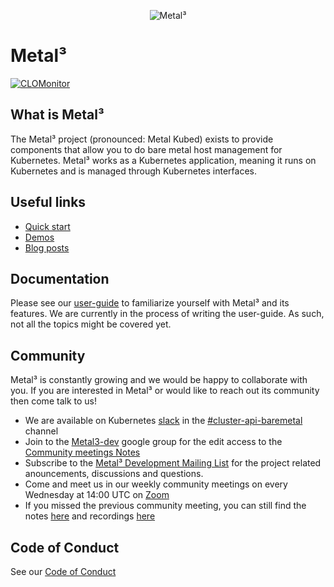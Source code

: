 <!-- markdownlint-disable no-inline-html first-line-h1 -->
<p align="center"><img alt="Metal³" src="./images/metal3.png" /></p>
<!-- markdownlint-enable no-inline-html first-line-h1 -->

# Metal³

[![CLOMonitor](https://img.shields.io/endpoint?url=https://clomonitor.io/api/projects/cncf/metal3-io/badge)](https://clomonitor.io/projects/cncf/metal3-io)

## What is Metal³

The Metal³ project (pronounced: Metal Kubed) exists to provide components that
allow you to do bare metal host management for Kubernetes.  Metal³ works as a
Kubernetes application, meaning it runs on Kubernetes and is managed through
Kubernetes interfaces.

## Useful links

* [Quick start](https://book.metal3.io/developer_environment/tryit)
* [Demos](https://www.youtube.com/watch?v=VFbIHc3NbJo&list=PL2h5ikWC8viKmhbXHo1epPelGdCkVlF16&ab_channel=Metal3)
* [Blog posts](https://metal3.io/blog/index.html)

## Documentation

Please see our [user-guide](https://book.metal3.io/) to familiarize yourself with Metal³ and its features. We are currently in the process of writing
the user-guide. As such, not all the topics might be covered yet.

## Community

Metal³ is constantly growing and we would be happy to collaborate with you.
If you are interested in Metal³ or would like to reach out its community then
come talk to us!

* We are available on Kubernetes [slack](http://slack.k8s.io/) in the
  [#cluster-api-baremetal](https://kubernetes.slack.com/messages/CHD49TLE7)
  channel
* Join to the [Metal3-dev](https://groups.google.com/forum/#!forum/metal3-dev)
  google group for the edit access to the
  [Community meetings Notes](https://docs.google.com/document/d/1IkEIh-ffWY3DaNX3aFcAxGbttdEY_symo7WAGmzkWhU/edit)
* Subscribe to the [Metal³ Development Mailing List](https://groups.google.com/forum/#!forum/metal3-dev)
  for the project related anouncements, discussions and questions.
* Come and meet us in our weekly community meetings on every
  Wednesday at 14:00 UTC on [Zoom](https://zoom.us/j/97255696401?pwd=ZlJMckNFLzdxMDNZN2xvTW5oa2lCZz09)
* If you missed the previous community meeting, you can still find the notes
  [here](https://docs.google.com/document/d/1IkEIh-ffWY3DaNX3aFcAxGbttdEY_symo7WAGmzkWhU/edit)
  and recordings [here](https://www.youtube.com/playlist?list=PL2h5ikWC8viJY4SNeOpCKTyERToTbJJJA)

## Code of Conduct

See our [Code of Conduct](https://github.com/metal3-io/community/blob/main/CODE_OF_CONDUCT.md)
